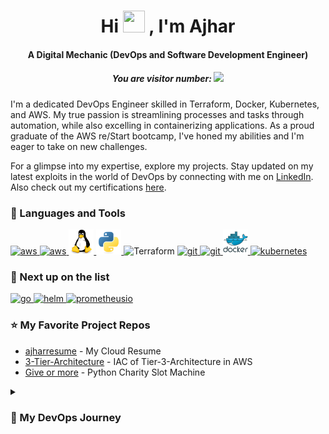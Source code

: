 <div align="center">
<h1 align="center">Hi <img src="https://gist.githubusercontent.com/arunprakashpj/48aa20057048b46c6f9ba9d114a8b76f/raw/69a9d496f651091a509ea8d9913c4aef5c419afb/Hi.gif" width="35px" height="35px" style="max-width:100%;"> , I'm Ajhar</h1>
<h4 align="center">A Digital Mechanic (DevOps and Software Development Engineer)</h4>
<h5 align="center"> You are visitor number: <img src="https://profile-counter.glitch.me/Hussainajhar8/count.svg" height="20px"> </h5>
</div>

I'm a dedicated DevOps Engineer skilled in Terraform, Docker, Kubernetes, and AWS. My true passion is streamlining processes and tasks through automation, while also excelling in containerizing applications. As a proud graduate of the AWS re/Start bootcamp, I've honed my abilities and I'm eager to take on new challenges.

For a glimpse into my expertise, explore my projects. Stay updated on my latest exploits in the world of DevOps by connecting with me on [LinkedIn][linkedin]. Also check out my certifications [here](https://www.credly.com/users/ajhar-hussain).

<h3 align="left"> 🧰 Languages and Tools </h3>
<p align="left"> <a href="https://aws.amazon.com" target="_blank" rel="noreferrer"> <img src="https://upload.wikimedia.org/wikipedia/commons/9/93/Amazon_Web_Services_Logo.svg" alt="aws" width="40" height="40"/> </a> <a href="https://portal.azure.com/#home" target="_blank" rel="noreferrer"> <img src="https://upload.wikimedia.org/wikipedia/commons/f/fa/Microsoft_Azure.svg" alt="aws" width="40" height="40"/> </a> <a href="https://www.linux.org/" target="_blank" rel="noreferrer"> <img src="https://raw.githubusercontent.com/devicons/devicon/master/icons/linux/linux-original.svg" alt="linux" width="40" height="40"/> </a> <a href="https://www.python.org" target="_blank" rel="noreferrer"> <img src="https://raw.githubusercontent.com/devicons/devicon/master/icons/python/python-original.svg" alt="python" width="40" height="40"/> </a> </a href="https://www.terraform.io/" target="_blank" rel="noreferrer">  <img src="https://opensenselabs.com/sites/default/files/inline-images/terraform.png" alt="Terraform" width="40" height="40" > </a> <a href="https://github.com/" target="_blank" rel="noreferrer"> <img src="https://www.svgrepo.com/show/306098/githubactions.svg" alt="git" width="40" height="40"/> </a> <a href="https://about.gitlab.com/" target="_blank" rel="noreferrer"> <img src="https://www.vectorlogo.zone/logos/gitlab/gitlab-icon.svg" alt="git" width="40" height="40"/> </a> <a href="https://www.docker.com/" target="_blank" rel="noreferrer"> <img src="https://raw.githubusercontent.com/devicons/devicon/master/icons/docker/docker-original-wordmark.svg" alt="docker" width="40" height="40"/> </a> <a href="https://kubernetes.io" target="_blank" rel="noreferrer"> <img src="https://www.vectorlogo.zone/logos/kubernetes/kubernetes-icon.svg" alt="kubernetes" width="40" height="40"/> </a> </p>

<h3 align="left"> 📃 Next up on the list </h3>
<p align="left"> </a> <a href="https://golang.org" target="_blank" rel="noreferrer"> <img src="https://www.vectorlogo.zone/logos/golang/golang-icon.svg" alt="go" width="40" height="40"/> </a> <a href="https://helm.sh/" target="_blank" rel="noreferrer"> <img src="https://www.vectorlogo.zone/logos/helmsh/helmsh-icon.svg" alt="helm" width="40" height="40"/> </a> </a> <a href="https://prometheus.io/" target="_blank" rel="noreferrer"> <img src="https://www.vectorlogo.zone/logos/prometheusio/prometheusio-icon.svg" alt="prometheusio" width="40" height="40"/> </a></p>

### ⭐️ My Favorite Project Repos
* <a href="https://github.com/Hussainajhar8/my-aws-cloud-resume">ajharresume</a> - My Cloud Resume
* <a href="https://github.com/Hussainajhar8/3-Tier-Architecture">3-Tier-Architecture</a> - IAC of Tier-3-Architecture in AWS
* <a href="https://github.com/Hussainajhar8/python-charity-slot-machine">Give or more</a> - Python Charity Slot Machine

 <details>
 <summary><h3>🗻 My DevOps Journey</h3></summary>
   My journey as a DevOps Engineer began with a fascination for Cloud tech and Automation. I got curious about the Cloud after my first year of mechanical engineering at university, and that curiosity has been my compass ever since.

During a summer break, I deepened my skills through the AWS re/Start program. There, I learned about Linux, Python, Networking, Databases, Security, CI/CD, and AWS. Alongside this, I explored Terraform and applied it to various projects.

After the bootcamp, I focused on solutions architecture. I built a serverless reminder app using AWS tools and created a 3-tier system on AWS with Terraform, automating it using GitLab CI/CD. I also dove into Docker and Kubernetes, using them in different projects.

Recently, I did a deep dive into Python building a stronger foundation in my programming skills. I also took on The Cloud Resume challenge, combining AWS, Terraform, CI/CD, and Python skills from the past year. This project showcased my progress and ability to blend different technologies.

Looking ahead, I'm driven by my commitment to keep learning and evolving in the DevOps field. Each step forward excites me as I explore new technologies and their potential.

 [linkedin]: https://www.linkedin.com/in/hussainajhar8
